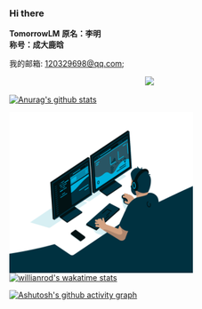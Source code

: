 ### Hi there 

**TomorrowLM**
**原名：李明 <br/>
称号：成大鹿晗<br/>**

 我的邮箱: [120329698@qq.com](mailto:120329698@qq.com);
 
 <p align="center">
  <img src="https://github-readme-stats.vercel.app/api?username=TomorrowLM&show_icons=true&&theme=radical"/>
</p>

[![Anurag's github stats](https://github-readme-stats.vercel.app/api/top-langs/?username=TomorrowLM&layout=compact&hide=html&theme=dark)](https://github.com/anuraghazra/github-readme-stats) 

<img align="left" alt="GIF" src="https://github.com/likaia/likaia/blob/main/code.gif" width="330" height="290" />

[![willianrod's wakatime stats](https://github-readme-stats.vercel.app/api/wakatime?username=TomorrowLM)](https://github.com/anuraghazra/github-readme-stats)

[![Ashutosh's github activity graph](https://activity-graph.herokuapp.com/graph?username=TomorrowLM&theme=dracula)](https://github.com/ashutosh00710/github-readme-activity-graph)
